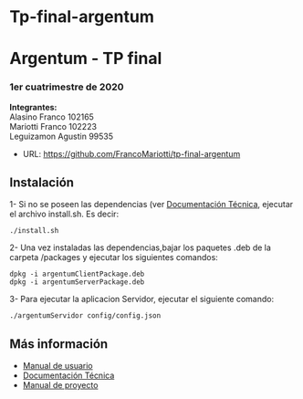 # Tp-final-argentum

# Argentum - TP final
### 1er cuatrimestre de 2020

**Integrantes:** \
    Alasino Franco 102165\
    Mariotti Franco 102223\
    Leguizamon Agustin 99535

    
* URL: https://github.com/FrancoMariotti/tp-final-argentum      

## Instalación

1- Si no se poseen las dependencias (ver [Documentación Técnica](https://github.com/FrancoMariotti/tp-final-argentum/blob/master/Documentos/Documentacion%20Tecnica.pdf), ejecutar el archivo
install.sh.​ Es decir: 
```
./install.sh
```
2- Una​ ​vez​ ​instaladas​ ​las​ ​dependencias,​bajar los paquetes .deb de la carpeta /packages y ejecutar los siguientes comandos:
```
dpkg -i argentumClientPackage.deb
dpkg -i argentumServerPackage.deb
```
3- Para ejecutar la aplicacion Servidor, ejecutar el siguiente comando:
```
./argentumServidor config/config.json
```





## Más información
- [Manual de usuario](https://github.com/FrancoMariotti/tp-final-argentum/blob/master/Documentos/Manual%20de%20Usuario.pdf)
- [Documentación Técnica](https://github.com/FrancoMariotti/tp-final-argentum/blob/master/Documentos/Documentacion%20Tecnica.pdf)
- [Manual de proyecto](https://github.com/FrancoMariotti/tp-final-argentum/blob/master/Documentos/Manual%20de%20Proyecto.pdf)
